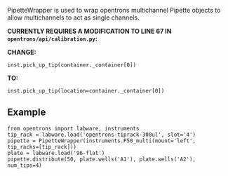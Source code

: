 PipetteWrapper is used to wrap opentrons multichannel Pipette objects to allow multichannels to act as single channels.

__CURRENTLY REQUIRES A MODIFICATION TO LINE 67 IN `opentrons/api/calibration.py`:__

__CHANGE:__

``inst.pick_up_tip(container._container[0])``

__TO:__

``inst.pick_up_tip(location=container._container[0])``

Example
-----
```
from opentrons import labware, instruments
tip_rack = labware.load('opentrons-tiprack-300ul', slot='4')
pipette = PipetteWrapper(instruments.P50_multi(mount='left', tip_racks=[tip_rack]))
plate = labware.load('96-flat')
pipette.distribute(50, plate.wells('A1'), plate.wells('A2'), num_tips=4)
```